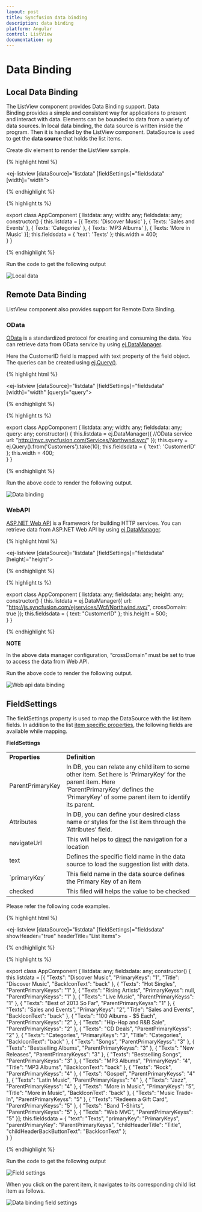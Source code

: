 ```yaml
---
layout: post
title: Syncfusion data binding
description: data binding
platform: Angular
control: ListView
documentation: ug
---
```


# Data Binding

## Local Data Binding

The ListView component provides Data Binding support. Data Binding provides a simple and consistent way for applications to present and interact with data. Elements can be bounded to data from a variety of data sources. In local data binding, the data source is written inside the program. Then it is handled by the ListView component. DataSource is used to get the **data source** that holds the list items.

Create div element to render the ListView sample.

{% highlight html %}

<ej-listview [dataSource]="listdata" [fieldSettings]="fieldsdata" [width]="width">
</ej-listview>

{% endhighlight %}

{% highlight ts %}

export class AppComponent {
    listdata: any;
    width: any;
    fieldsdata: any;
    constructor() {
         this.listdata =
           [{ Texts: 'Discover Music' },
            { Texts: 'Sales and Events' },
            { Texts: 'Categories' },
            { Texts: 'MP3 Albums' },
            { Texts: 'More in Music' }];
        this.fieldsdata = { 'text': 'Texts' };
        this.width = 400;      
    }
}

{% endhighlight %}

Run the code to get the following output

![Local data](databinding_images\localdatabinding_img1.png)

## Remote Data Binding

ListView component also provides support for Remote Data Binding.

### OData

[OData](https://help.syncfusion.com/js/datamanager/data-binding) is a standardized protocol for creating and consuming the data. You can retrieve data from OData service by using [ej.DataManager](https://help.syncfusion.com/js/datamanager/getting-started).

Here the CustomerID field is mapped with text property of the field object. The queries can be created using [ej.Query()](https://help.syncfusion.com/js/datamanager/query).

{% highlight html %}

 <ej-listview [dataSource]="listdata" [fieldSettings]="fieldsdata" [width]="width" [query]="query">
 </ej-listview>

{% endhighlight %}

{% highlight ts %}

export class AppComponent {
    listdata: any;
    width: any;
    fieldsdata: any;
    query: any;
    constructor() {
        this.listdata = ej.DataManager({
             //OData service
             url: "http://mvc.syncfusion.com/Services/Northwnd.svc/"
        });
        this.query = ej.Query().from('Customers').take(10);
        this.fieldsdata = { 'text': 'CustomerID' };
        this.width = 400;      
    }
}

{% endhighlight %}

Run the above code to render the following output.

![Data binding](databinding_images\odata_img1.png)

### WebAPI

[ASP.NET Web API](https://msdn.microsoft.com/en-us/library/hh833994%28v=vs.108%29.aspx) is a Framework for building HTTP services. You can retrieve data from ASP.NET Web API by using [ej.DataManager](https://help.syncfusion.com/js/datamanager/getting-started).

{% highlight html %}

<ej-listview [dataSource]="listdata" [fieldSettings]="fieldsdata" [height]="height">
</ej-listview>

{% endhighlight %}

{% highlight ts %}

export class AppComponent {
    listdata: any;
    fieldsdata: any;
    height: any;
    constructor() {
        this.listdata = ej.DataManager({
            url: "http://js.syncfusion.com/ejservices/Wcf/Northwind.svc/",
            crossDomain: true
        });
        this.fieldsdata = { text: "CustomerID" };
        this.height = 500;    
    }
}

{% endhighlight %}

**NOTE**

In the above data manager configuration, “crossDomain” must be set to true to access the data from Web API.

Run the above code to render the following output.

![Web api data binding](databinding_images\webapi_img1.png)


## FieldSettings

The fieldSettings property is used to map the DataSource with the list item fields. In addition to the list [item specific properties](https://help.syncfusion.com/js/listview/grouped-list), the following fields are available while mapping.

**FieldSettings**

<table>
<tr>
<td>
<b>Properties</b></td><td>
<b>Definition</b></td></tr>
<tr>
<td>
ParentPrimaryKey</td><td>
In DB, you can relate any child item to some other item. Set here is ‘PrimaryKey’ for the parent item. Here ‘ParentPrimaryKey’ defines the ‘PrimaryKey’ of some parent item to identify its parent.</td></tr>
<tr>
<td>
Attributes</td><td>
In DB, you can define your desired class name or styles for the list item through the ‘Attributes’ field.</td></tr>
<tr>
<td>
navigateUrl</td><td>
This will helps to <a href=http://dictionary.cambridge.org/dictionary/english/direct>direct</a> the navigation for a location</td></tr>
<tr>
<td>
text</td><td>
Defines the specific field name in the data source to load the suggestion list with data.</td></tr>
<tr>
<td>
`primaryKey`</td><td>
This field name in the data source defines the Primary Key of an item</td></tr>
<tr>
<td>
checked</td><td>
This filed will helps the value to be checked</td></tr>
</table>

Please refer the following code examples.

{% highlight html %}

 <ej-listview [dataSource]="listdata" [fieldSettings]="fieldsdata" showHeader="true" headerTitle="List Items">
</ej-listview>

{% endhighlight %}

{% highlight ts %}

export class AppComponent {
    listdata: any;
    fieldsdata: any;
    constructor() {
        this.listdata = [{ "Texts": "Discover Music", "PrimaryKeys": "1", "Title": "Discover Music", "BackIconText": "back" },
            { "Texts": "Hot Singles", "ParentPrimaryKeyss": "1" },
            { "Texts": "Rising Artists", "PrimaryKeyss": null, "ParentPrimaryKeyss": "1" },
            { "Texts": "Live Music", "ParentPrimaryKeyss": "1" },
            { "Texts": "Best of 2013 So Far", "ParentPrimaryKeyss": "1" },
            { "Texts": "Sales and Events", "PrimaryKeys": "2", "Title": "Sales and Events", "BackIconText": "back" },
            { "Texts": "100 Albums - $5 Each", "ParentPrimaryKeyss": "2" },
            { "Texts": "Hip-Hop and R&B Sale", "ParentPrimaryKeyss": "2" },
            { "Texts": "CD Deals", "ParentPrimaryKeyss": "2" },
            { "Texts": "Categories", "PrimaryKeys": "3", "Title": "Categories", "BackIconText": "back" },
            { "Texts": "Songs", "ParentPrimaryKeyss": "3" },
            { "Texts": "Bestselling Albums", "ParentPrimaryKeyss": "3" },
            { "Texts": "New Releases", "ParentPrimaryKeyss": "3" },
            { "Texts": "Bestselling Songs", "ParentPrimaryKeyss": "3" },
            { "Texts": "MP3 Albums", "PrimaryKeys": "4", "Title": "MP3 Albums", "BackIconText": "back" },
            { "Texts": "Rock", "ParentPrimaryKeyss": "4" },
            { "Texts": "Gospel", "ParentPrimaryKeyss": "4" },
            { "Texts": "Latin Music", "ParentPrimaryKeyss": "4" },
            { "Texts": "Jazz", "ParentPrimaryKeyss": "4" },
            { "Texts": "More in Music", "PrimaryKeys": "5", "Title": "More in Music", "BackIconText": "back" },
            { "Texts": "Music Trade-In", "ParentPrimaryKeyss": "5" },
            { "Texts": "Redeem a Gift Card", "ParentPrimaryKeyss": "5" },
            { "Texts": "Band T-Shirts", "ParentPrimaryKeyss": "5" },
            { "Texts": "Web MVC", "ParentPrimaryKeyss": "5" }];
        this.fieldsdata = {
            "text": "Texts",
            "primaryKey": "PrimaryKeys",
            "parentPrimaryKey": "ParentPrimaryKeyss",
            "childHeaderTitle": "Title",
            "childHeaderBackButtonText": "BackIconText" };   
    }
}

{% endhighlight %}

Run the code to get the following output

![Field settings](databinding_images\fieldsettings_img1.png)

When you click on the parent item, it navigates to its corresponding child list item as follows.

![Data binding field settings](databinding_images\fieldsettings_img2.png)


